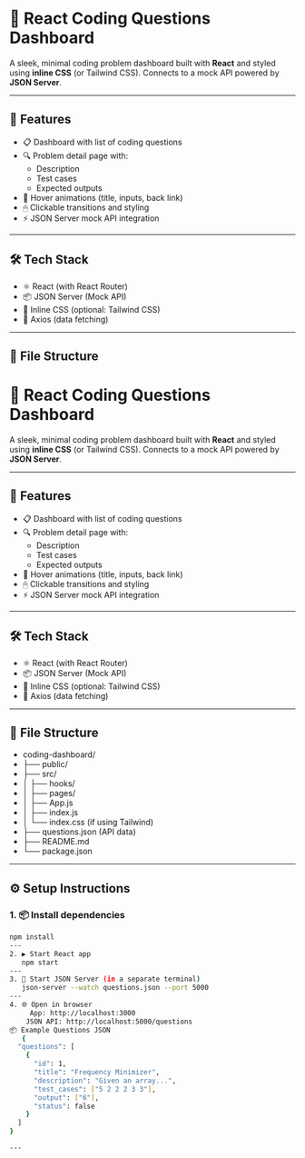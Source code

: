 # 🧠 React Coding Questions Dashboard

A sleek, minimal coding problem dashboard built with **React** and styled using **inline CSS** (or Tailwind CSS). Connects to a mock API powered by **JSON Server**.

---

## 🚀 Features

- 📋 Dashboard with list of coding questions
- 🔍 Problem detail page with:
  - Description
  - Test cases
  - Expected outputs
- 🎨 Hover animations (title, inputs, back link)
- 🖱 Clickable transitions and styling
- ⚡ JSON Server mock API integration

---

## 🛠 Tech Stack

- ⚛️ React (with React Router)
- 📦 JSON Server (Mock API)
- 🎨 Inline CSS (optional: Tailwind CSS)
- 🔄 Axios (data fetching)

---

## 📁 File Structure

# 🧠 React Coding Questions Dashboard

A sleek, minimal coding problem dashboard built with **React** and styled using **inline CSS** (or Tailwind CSS). Connects to a mock API powered by **JSON Server**.

---

## 🚀 Features

- 📋 Dashboard with list of coding questions
- 🔍 Problem detail page with:
  - Description
  - Test cases
  - Expected outputs
- 🎨 Hover animations (title, inputs, back link)
- 🖱 Clickable transitions and styling
- ⚡ JSON Server mock API integration

---

## 🛠 Tech Stack

- ⚛️ React (with React Router)
- 📦 JSON Server (Mock API)
- 🎨 Inline CSS (optional: Tailwind CSS)
- 🔄 Axios (data fetching)

---

## 📁 File Structure

- coding-dashboard/
- ├── public/
- ├── src/
- │ ├── hooks/
- │ ├── pages/
- │ ├── App.js
- │ ├── index.js
- │ └── index.css (if using Tailwind)
- ├── questions.json (API data)
- ├── README.md
- └── package.json

---

## ⚙️ Setup Instructions

### 1. 📦 Install dependencies

```bash
npm install
---
2. ▶️ Start React app
   npm start
---
3. 📡 Start JSON Server (in a separate terminal)
   json-server --watch questions.json --port 5000
---
4. 🌐 Open in browser
     App: http://localhost:3000
    JSON API: http://localhost:5000/questions
📦 Example Questions JSON
   {
  "questions": [
    {
      "id": 1,
      "title": "Frequency Minimizer",
      "description": "Given an array...",
      "test_cases": ["5 2 2 2 3 3"],
      "output": ["6"],
      "status": false
    }
  ]
}

---

